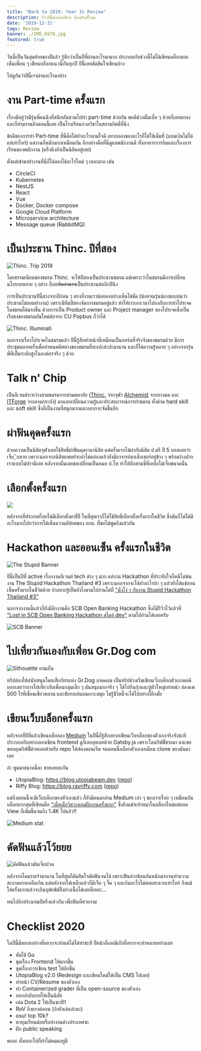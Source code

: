 ```yaml
---
title: "Back to 2019: Year In Review"
description: รีวิวปีนี้ส่งท้ายปีเก่า ต้อนรับปีใหม่
date: '2019-12-31'
tags: Review
banner: ./IMG_6978.jpg
featured: true
---
```


วันนี้เป็นวันสุดท้ายของปีแล้ว รู้สึกว่าเป็นปีที่ผ่านอะไรมามาก ประกอบกับช่วงนี้ไม่ได้เขียนบล็อกและเห็นเพื่อน ๆ เขียนบล็อกแนวนี้กันทุกปี ปีนี้เลยตัดสินใจเขียนบ้าง

ไปดูกันว่าปีนี้เราผ่านอะไรมาบ้าง

# งาน Part-time ครั้งแรก

เรื่องมีอยู่ว่ามีรุ่นพี่คนนึงที่สนิทกันชวนไปทำ part-time ด้วยกัน พอดีช่วงนั้นเบื่อ ๆ ด้วยก็เลยตกลง และก็ทำมาจนถึงตอนนี้เลย เป็นโรงเรียนกวดวิชาในสยามกิตติ์ที่นึง

ข้อดีของการทำ Part-time ที่นี่คือได้ทำอะไรตามใจดี อยากลองของอะไรก็ได้ใช้เต็มที่ (แถมเงินไม่ได้แย่เท่าไหร่) แต่งานก็หนักมากเหมือนกัน อีกอย่างคือที่นี่ดูแลพนักงานดี ทั้งอาหารการกินและเรื่องการเรียนของพนักงาน (ครึ่งนึงยังเป็นนิสิตอยู่เลย)

ตั้งแต่เข้ามาทำงานที่นี่ก็ได้ลองใช้อะไรใหม่ ๆ เยอะมาก เช่น

- CircleCI
- Kubernetes
- NestJS
- React
- Vue
- Docker, Docker compose
- Google Cloud Platform
- Microservice architecture
- Message queue (RabbitMQ)

# เป็นประธาน Thinc. ปีที่สอง

![Thinc. Trip 2019](62367216_2711249095592634_2983030524248850432_o.jpg)

โดยธรรมเนียมของชมรม Thinc. จะให้ปีสองเป็นประธานชมรม แต่เพราะว่าในชมรมมีการเปลี่ยนนโยบายหลาย ๆ อย่าง ก็เลย~~ยึดอำนาจ~~เป็นประธานต่ออีกปีนึง

การเป็นประธานปีนี้ต่างจากปีก่อน ๆ ตรงที่งานเราน้อยลงอย่างเห็นได้ชัด (น้อยจนรุ่นน้องชอบบ่นว่าประธานไม่ยอมทำงาน) เพราะมีทีมปีสองจัดการชมรมอยู่แล้ว ทำให้เราเอาเวลาไปลงกับการทำโปรเจคในชมรมได้มากขึ้น ด้วยการเป็น Product owner และ Project manager ของโปรเจคซึ่งเป็นเรือธงของชมรมอันใหม่ต่อจาก CU Popbus ก็ว่าได้

![Thinc. Illuminati](IMG_20181215_181115016.jpg)

นอกจากเรื่องโปรเจคในชมรมแล้ว ปีนี้รู้สึกทำหน้าที่เหมือนเป็นบอร์ดที่จริงจังของชมรมด้วย มีการประชุมหลายครั้งเพื่อกำหนดทิศทางของชมรมที่สะเปะสะปะมานาน และก็ได้ความรู้หลาย ๆ อย่างจากรุ่นพี่ที่เป็นระดับสูงในองค์กรจริง ๆ ด้วย

# Talk n' Chip

เป็นอีเวนต์ระหว่างสามชมรมจากสามมหาลัย ([Thinc.](https://www.facebook.com/ThailandIncubator/) จากจุฬา [Alchemist](https://www.facebook.com/alchemistitbangmod/) จากบางมด และ [ITForge](https://www.facebook.com/ITForgeClub/) จากลาดกระบัง) มาแลกเปลี่ยนความรู้และประสบการณ์การทำชมรม ทั้งด้าน hard skill และ soft skill ซึ่งก็เป็นงานที่สนุกมากและอยากจะจัดขึ้นอีก

# ผ่าฟันคุดครั้งแรก

ด้วยความเป็นนิสิตจุฬาเลยใช้สิทธิ์ผ่าฟันคุดราคานิสิต แต่ครั้งแรกได้ผ่ากับนิสิต ป.ตรี ปี 5 บอกเลยว่าเจ็บ_ิบหาย เพราะนอกจากนิสิตแพทย์จะผ่าไม่คล่องแล้วยังมีอาจารย์มาเล็กเชอร์อยู่ข้าง ๆ พร้อมง้างปากเราแบบไม่ปรานีเลย หลังจากนั้นเลยขอเปลี่ยนเป็นหมอ ป.โท ทำให้อีกสามซี่ที่เหลือไม่เจ็บขนาดนั้น

# เลือกตั้งครั้งแรก

![](54204345_2101298473257054_5266707838608080896_o.jpg)

หลังจากที่ประเทศไทยไม่มีเลือกตั้งมาสี่ปี ในที่สุดเราก็ได้ใช้สิทธิ์เลือกตั้งครั้งแรกในชีวิต ซึ่งมันก็ไม่ได้มีอะไรมากไปกว่าการได้เห็นความอัปยศของ กกต. ที่ขอไม่พูดถึงแล้วกัน

# Hackathon และออนเซ็น ครั้งแรกในชีวิต

![The Stupid Banner](stupid-banner.jpg)

ปีนี้เป็นปีที่ active เรื่องงานอีเวนต์ tech ต่าง ๆ มาก แต่งาน Hackathon ที่ประทับใจก็หนีไม่พ้นงาน The Stupid Hackathon Thailand #3 เพราะนอกจากจะได้ทำอะไรบ้า ๆ แล้วยังได้แช่ออนเซ็นครั้งแรกในชีวิตด้วย ถ้าอยากรู้เป็นยังไงตามไปอ่านได้ที่ ["นั่งโง่ ๆ กับงาน Stupid Hackathon Thailand #3"](https://blog.utopiabeam.dev/stupid-hackathon-th3/)

นอกจากงานนี้แล้วก็ยังมีอีกงานคือ SCB Open Banking Hackathon ซึ่งก็มีรีวิวไว้แล้วที่ ["Lost in SCB Open Banking Hackathon สไตล์ dev"](https://blog.utopiabeam.dev/scb-hackathon/) ตามไปอ่านได้เลยครับ

![SCB Banner](scb-banner.jpg)

# ไปเที่ยวกันเองกับเพื่อน Gr.Dog com

![Silhouette ยามเย็น](DNL_6792.jpg)

ทริปล่องใต้สนับสนุนโดยเสี่ยภัทรแห่ง Gr.Dog ภาคคอม เป็นทริปช่วงเริ่มเขียนเว็บบล็อกตัวเองพอดี บอกเลยว่าการไปเที่ยวกับเพื่อนกลุ่มเล็ก ๆ มันสนุกมากจริง ๆ ได้ไปกินกุ้งและปูตัวใหญ่เท่าหน้า ล่องแพ 500 ไร่ที่เขื่อนเชี่ยวหลาน และขับรถเล่นบนเกาะสมุย ไม่รู้ชีวิตนี้จะได้ไปอย่างงี้อีกมั้ย

# เขียนเว็บบล็อกครั้งแรก

หลังจากที่ปีที่แล้วเขียนบล็อกลง [Medium](https://medium.com/@utopiabeam) ในปีนี้ก็รู้สึกอยากเขียนเว็บบล็อกของตัวเองจริงจังซะที ประกอบกับอยากลองเขียน frontend ดูก็เลยลุยเลยด้วย Gatsby.js เพราะโดนริฟฟี่ขายมา และขอขอบคุณริฟฟี่ด้วยเลยสำหรับ repo ให้ส่องตอนเริ่ม จนตอนนี้บล็อกตัวเองเหมือน clone ของมันมาเลย

อ่ะ พูดมาขนาดนี้ละ ขายเลยละกัน

- UtopiaBlog: https://blog.utopiabeam.dev ([repo](https://github.com/UtopiaBeam/blog.utopiabeam.dev))
- Riffy Blog: https://blog.rayriffy.com ([repo](https://github.com/rayriffy/rayriffy-blog))

แต่ถึงตอนนี้จะมีเว็บบล็อกของตัวเองแล้ว ก็ยังมีคนมาอ่าน Medium เก่า ๆ ของเราเรื่อย ๆ เหมือนกัน บล็อกแรกสุดที่เขียนคือ ["เมื่อเด็กวิศวะคอมฝึกงานครั้งแรก"](https://blog.utopiabeam.dev/internship-1st-time/) ซึ่งถึงแม้จะย้ายมาในบล็อกใหม่แต่ยอด View ก็เพิ่มขึ้นจนถึง 1.4K ไปแล้ว!!

![Medium stat](medium-stat.png)

# ดัดฟันแล้วโว้ยยย

![ดัดฟันแล้วมันเจ็บปวด](IMG_20191228_144254537.jpg)

หลังจากโดนรบเร้ามานาน ในที่สุดก็ตัดสินใจดัดฟันจนได้ เพราะฟันล่างซ้อนกันหนักมากจนทำความสะอาดยากเหลือเกิน แต่หลังจากใส่เหล็กแล้วก็มีเจ็บ ๆ จิ๊ด ๆ และกินอะไรไม่ค่อยสะดวกเท่าไหร่ ถึงแม้ใส่ครั้งแรกแล้วจะกินบุฟเฟ่ต์ปิ้งย่างเนื้อได้เลยก็เหอะ...

ทนไปอีกประมาณปีครึ่งแล้วกัน เพื่อฟันที่สวยงาม

# Checklist 2020

ในปีนี้มีหลายอย่างที่อยากจะทำแต่ไม่ได้ทำซะที ปีหน้าก็เลยมีเป้าที่อยากจะทำหลายอย่างเลย

- หัดใช้ Go
- ขุดเรื่อง Frontend ให้มากขึ้น
- ขุดเรื่องการเขียน test ให้ลึกขึ้น
- UtopiaBlog v2.0 (Redesign และเขียนใหม่ให้เป็น CMS ไปเลย)
- ทำหน้า CV/Resume ของตัวเอง
- ทำ Containerized grader ที่เป็น open-source ของตัวเอง
- ออกกำลังกายให้เป็นนิสัย
- เล่น Dota 2 ให้เป็นซะที!!
- RoV ถึงแรงค์คอน (ถ้ายังเล่นอ่ะนะ)
- osu! top 10k?
- หาทุนเรียนต่อหรือทำงานต่างประเทศซะ
- ฝึก public speaking

พอละ ตั้งเยอะไปก็ทำไม่หมดอยู่ดี
